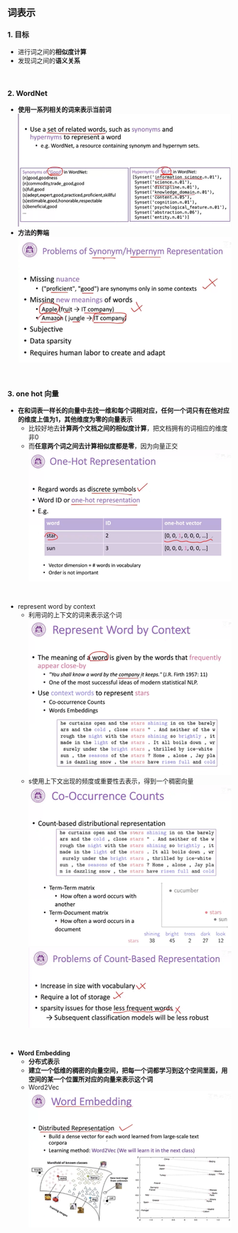 ## 词表示
### 1. 目标
- 进行词之间的**相似度计算**
- 发现词之间的**语义关系**
<br>

### 2. WordNet
- **使用一系列相关的词来表示当前词**
![词表示1](figures/词表示1.png)
- **方法的弊端**
![词表示2](figures/词表示2.png)
<br>

### 3. one hot 向量
- **在和词表一样长的向量中去找一维和每个词相对应，任何一个词只有在他对应的维度上值为1，其他维度为零的向量表示**
    - 比较好地去**计算两个文档之间的相似度计算**，把文档拥有的词相应的维度非0
    - 而**任意两个词之间去计算相似度都是零**，因为向量正交
![one_hot](figures/one_hot.png)
<br>

- represent word by context
    - 利用词的上下文的词来表示这个词
    ![alt text](figures/image.png)
    - s使用上下文出现的频度或重要性去表示，得到一个稠密向量
    ![alt text](figures/image-1.png)
    ![alt text](figures/image-2.png)
<br>

- **Word Embedding**   
    - **分布式表示**
    - **建立一个低维的稠密的向量空间，把每一个词都学习到这个空间里面，用空间的某一个位置所对应的向量来表示这个词**
    - Word2Vec
    ![alt text](figures/image-3.png)
